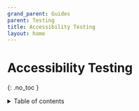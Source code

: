 ```yaml
---
grand_parent: Guides
parent: Testing
title: Accessibility Testing
layout: home
---
```


# Accessibility Testing
{: .no_toc }

<details markdown="block">
  <summary>
    Table of contents
  </summary>
  {: .text-delta }
- TOC
{:toc}
</details>
